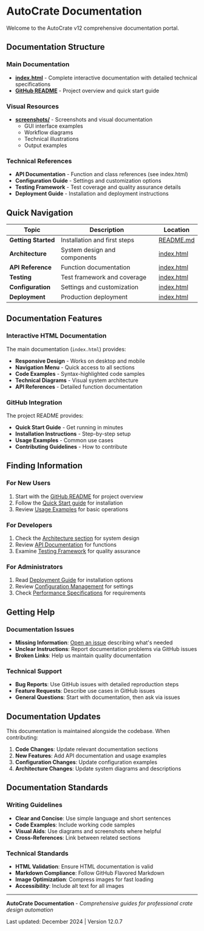 # AutoCrate Documentation

Welcome to the AutoCrate v12 comprehensive documentation portal.

## Documentation Structure

### Main Documentation
- **[index.html](index.html)** - Complete interactive documentation with detailed technical specifications
- **[GitHub README](../README.md)** - Project overview and quick start guide

### Visual Resources
- **[screenshots/](screenshots/)** - Screenshots and visual documentation
  - GUI interface examples
  - Workflow diagrams
  - Technical illustrations
  - Output examples

### Technical References
- **API Documentation** - Function and class references (see index.html)
- **Configuration Guide** - Settings and customization options
- **Testing Framework** - Test coverage and quality assurance details
- **Deployment Guide** - Installation and deployment instructions

## Quick Navigation

| Topic | Description | Location |
|-------|-------------|----------|
| **Getting Started** | Installation and first steps | [README.md](../README.md#quick-start) |
| **Architecture** | System design and components | [index.html](index.html#architecture) |
| **API Reference** | Function documentation | [index.html](index.html#api-reference) |
| **Testing** | Test framework and coverage | [index.html](index.html#testing) |
| **Configuration** | Settings and customization | [index.html](index.html#configuration) |
| **Deployment** | Production deployment | [index.html](index.html#deployment) |

## Documentation Features

### Interactive HTML Documentation
The main documentation (`index.html`) provides:
- **Responsive Design** - Works on desktop and mobile
- **Navigation Menu** - Quick access to all sections
- **Code Examples** - Syntax-highlighted code samples
- **Technical Diagrams** - Visual system architecture
- **API References** - Detailed function documentation

### GitHub Integration
The project README provides:
- **Quick Start Guide** - Get running in minutes
- **Installation Instructions** - Step-by-step setup
- **Usage Examples** - Common use cases
- **Contributing Guidelines** - How to contribute

## Finding Information

### For New Users
1. Start with the [GitHub README](../README.md) for project overview
2. Follow the [Quick Start guide](../README.md#quick-start) for installation
3. Review [Usage Examples](../README.md#usage-examples) for basic operations

### For Developers
1. Check the [Architecture section](index.html#architecture) for system design
2. Review [API Documentation](index.html#api-reference) for functions
3. Examine [Testing Framework](index.html#testing) for quality assurance

### For Administrators
1. Read [Deployment Guide](index.html#deployment) for installation options
2. Review [Configuration Management](index.html#configuration) for settings
3. Check [Performance Specifications](index.html#technical-specs) for requirements

## Getting Help

### Documentation Issues
- **Missing Information**: [Open an issue](https://github.com/Shivam-Bhardwaj/AutoCrate-V12/issues) describing what's needed
- **Unclear Instructions**: Report documentation problems via GitHub issues
- **Broken Links**: Help us maintain quality documentation

### Technical Support
- **Bug Reports**: Use GitHub issues with detailed reproduction steps
- **Feature Requests**: Describe use cases in GitHub issues
- **General Questions**: Start with documentation, then ask via issues

## Documentation Updates

This documentation is maintained alongside the codebase. When contributing:

1. **Code Changes**: Update relevant documentation sections
2. **New Features**: Add API documentation and usage examples
3. **Configuration Changes**: Update configuration examples
4. **Architecture Changes**: Update system diagrams and descriptions

## Documentation Standards

### Writing Guidelines
- **Clear and Concise**: Use simple language and short sentences
- **Code Examples**: Include working code samples
- **Visual Aids**: Use diagrams and screenshots where helpful
- **Cross-References**: Link between related sections

### Technical Standards
- **HTML Validation**: Ensure HTML documentation is valid
- **Markdown Compliance**: Follow GitHub Flavored Markdown
- **Image Optimization**: Compress images for fast loading
- **Accessibility**: Include alt text for all images

---

**AutoCrate Documentation** - *Comprehensive guides for professional crate design automation*

Last updated: December 2024 | Version 12.0.7